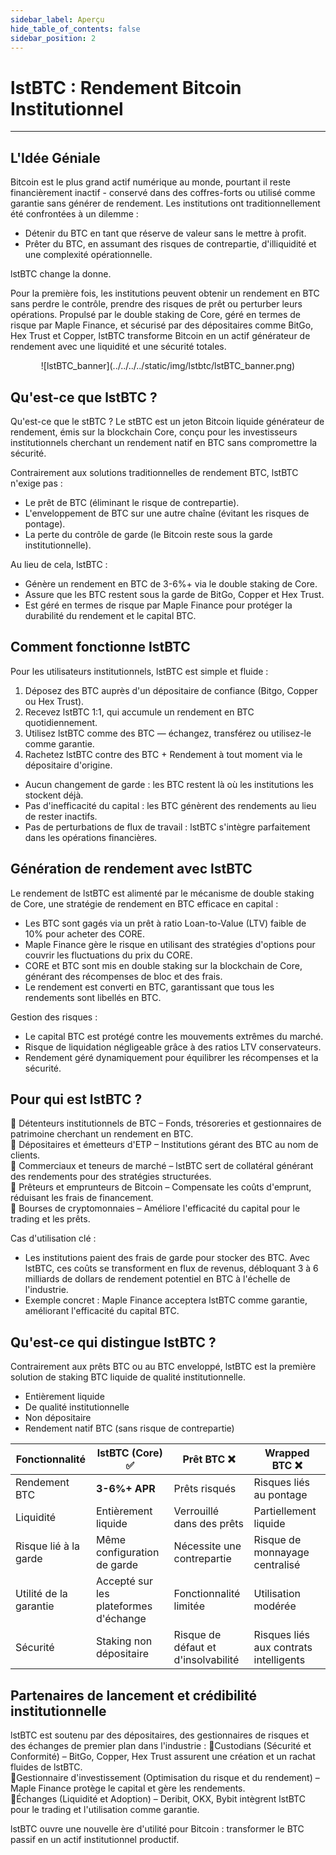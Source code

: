 ```yaml
---
sidebar_label: Aperçu
hide_table_of_contents: false
sidebar_position: 2
---
```


# lstBTC : Rendement Bitcoin Institutionnel

---

## L'Idée Géniale

Bitcoin est le plus grand actif numérique au monde, pourtant il reste financièrement inactif - conservé dans des coffres-forts ou utilisé comme garantie sans générer de rendement. Les institutions ont traditionnellement été confrontées à un dilemme :

- Détenir du BTC en tant que réserve de valeur sans le mettre à profit.
- Prêter du BTC, en assumant des risques de contrepartie, d'illiquidité et une complexité opérationnelle.

lstBTC change la donne.

Pour la première fois, les institutions peuvent obtenir un rendement en BTC sans perdre le contrôle, prendre des risques de prêt ou perturber leurs opérations. Propulsé par le double staking de Core, géré en termes de risque par Maple Finance, et sécurisé par des dépositaires comme BitGo, Hex Trust et Copper, lstBTC transforme Bitcoin en un actif générateur de rendement avec une liquidité et une sécurité totales.

<p align="center" zoom="200%">
![lstBTC_banner](../../../../static/img/lstbtc/lstBTC_banner.png)</p>

## Qu'est-ce que lstBTC ?

Qu'est-ce que le stBTC ? Le stBTC est un jeton Bitcoin liquide générateur de rendement, émis sur la blockchain Core, conçu pour les investisseurs institutionnels cherchant un rendement natif en BTC sans compromettre la sécurité.

Contrairement aux solutions traditionnelles de rendement BTC, lstBTC n'exige pas :

- Le prêt de BTC (éliminant le risque de contrepartie).
- L'enveloppement de BTC sur une autre chaîne (évitant les risques de pontage).
- La perte du contrôle de garde (le Bitcoin reste sous la garde institutionnelle).

Au lieu de cela, lstBTC :

- Génère un rendement en BTC de 3-6%+ via le double staking de Core.
- Assure que les BTC restent sous la garde de BitGo, Copper et Hex Trust.
- Est géré en termes de risque par Maple Finance pour protéger la durabilité du rendement et le capital BTC.

## Comment fonctionne lstBTC

Pour les utilisateurs institutionnels, lstBTC est simple et fluide :

1. Déposez des BTC auprès d'un dépositaire de confiance (Bitgo, Copper ou Hex Trust).
2. Recevez lstBTC 1:1, qui accumule un rendement en BTC quotidiennement.
3. Utilisez lstBTC comme des BTC — échangez, transférez ou utilisez-le comme garantie.
4. Rachetez lstBTC contre des BTC + Rendement à tout moment via le dépositaire d'origine.

- Aucun changement de garde : les BTC restent là où les institutions les stockent déjà.
- Pas d'inefficacité du capital : les BTC génèrent des rendements au lieu de rester inactifs.
- Pas de perturbations de flux de travail : lstBTC s'intègre parfaitement dans les opérations financières.

## Génération de rendement avec lstBTC

Le rendement de lstBTC est alimenté par le mécanisme de double staking de Core, une stratégie de rendement en BTC efficace en capital :

- Les BTC sont gagés via un prêt à ratio Loan-to-Value (LTV) faible de 10% pour acheter des CORE.
- Maple Finance gère le risque en utilisant des stratégies d'options pour couvrir les fluctuations du prix du CORE.
- CORE et BTC sont mis en double staking sur la blockchain de Core, générant des récompenses de bloc et des frais.
- Le rendement est converti en BTC, garantissant que tous les rendements sont libellés en BTC.

Gestion des risques :

- Le capital BTC est protégé contre les mouvements extrêmes du marché.
- Risque de liquidation négligeable grâce à des ratios LTV conservateurs.
- Rendement géré dynamiquement pour équilibrer les récompenses et la sécurité.

## Pour qui est lstBTC ?

🔹 Détenteurs institutionnels de BTC – Fonds, trésoreries et gestionnaires de patrimoine cherchant un rendement en BTC.\
🔹 Dépositaires et émetteurs d'ETP – Institutions gérant des BTC au nom de clients.\
🔹 Commerciaux et teneurs de marché – lstBTC sert de collatéral générant des rendements pour des stratégies structurées.\
🔹 Prêteurs et emprunteurs de Bitcoin – Compensate les coûts d'emprunt, réduisant les frais de financement.\
🔹 Bourses de cryptomonnaies – Améliore l'efficacité du capital pour le trading et les prêts.

Cas d'utilisation clé :

- Les institutions paient des frais de garde pour stocker des BTC. Avec lstBTC, ces coûts se transforment en flux de revenus, débloquant 3 à 6 milliards de dollars de rendement potentiel en BTC à l'échelle de l'industrie.
- Exemple concret : Maple Finance acceptera lstBTC comme garantie, améliorant l'efficacité du capital BTC.

## Qu'est-ce qui distingue lstBTC ?

Contrairement aux prêts BTC ou au BTC enveloppé, lstBTC est la première solution de staking BTC liquide de qualité institutionnelle.

- Entièrement liquide
- De qualité institutionnelle
- Non dépositaire
- Rendement natif BTC (sans risque de contrepartie)

| Fonctionnalité         | lstBTC (Core) ✅    | Prêt BTC ❌                          | Wrapped BTC ❌                          |
| ---------------------- | ------------------------------------- | ----------------------------------- | -------------------------------------- |
| Rendement BTC          | **3-6%+ APR**                         | Prêts risqués                       | Risques liés au pontage                |
| Liquidité              | Entièrement liquide                   | Verrouillé dans des prêts           | Partiellement liquide                  |
| Risque lié à la garde  | Même configuration de garde           | Nécessite une contrepartie          | Risque de monnayage centralisé         |
| Utilité de la garantie | Accepté sur les plateformes d'échange | Fonctionnalité limitée              | Utilisation modérée                    |
| Sécurité               | Staking non dépositaire               | Risque de défaut et d'insolvabilité | Risques liés aux contrats intelligents |

## Partenaires de lancement et crédibilité institutionnelle

lstBTC est soutenu par des dépositaires, des gestionnaires de risques et des échanges de premier plan dans l'industrie :
🔹Custodians (Sécurité et Conformité) – BitGo, Copper, Hex Trust assurent une création et un rachat fluides de lstBTC.\
🔹Gestionnaire d'investissement (Optimisation du risque et du rendement) – Maple Finance protège le capital et gère les rendements.\
🔹Échanges (Liquidité et Adoption) – Deribit, OKX, Bybit intègrent lstBTC pour le trading et l'utilisation comme garantie.

lstBTC ouvre une nouvelle ère d'utilité pour Bitcoin : transformer le BTC passif en un actif institutionnel productif.